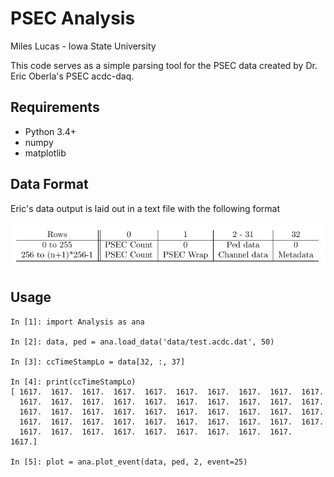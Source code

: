 # PSEC Analysis

Miles Lucas - Iowa State University

This code serves as a simple parsing tool for the PSEC data created by Dr. Eric Oberla's PSEC acdc-daq.

## Requirements

- Python 3.4+
- numpy
- matplotlib

## Data Format

Eric's data output is laid out in a text file with the following format

![](/figs/layout.png?raw=true)

## Usage

```
In [1]: import Analysis as ana

In [2]: data, ped = ana.load_data('data/test.acdc.dat', 50)

In [3]: ccTimeStampLo = data[32, :, 37]

In [4]: print(ccTimeStampLo)
[ 1617.  1617.  1617.  1617.  1617.  1617.  1617.  1617.  1617.  1617.
  1617.  1617.  1617.  1617.  1617.  1617.  1617.  1617.  1617.  1617.
  1617.  1617.  1617.  1617.  1617.  1617.  1617.  1617.  1617.  1617.
  1617.  1617.  1617.  1617.  1617.  1617.  1617.  1617.  1617.  1617.
  1617.  1617.  1617.  1617.  1617.  1617.  1617.  1617.  1617.  1617.]

In [5]: plot = ana.plot_event(data, ped, 2, event=25)
```
